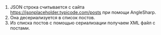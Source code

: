1. JSON строка считывается с сайта https://jsonplaceholder.typicode.com/posts при помощи AngleSharp.
2. Она десериализуется в список постов.
3. Из списка постов с помощью сериализации получаем XML файл с постами.
